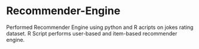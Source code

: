 # Recommender-Engine
Performed Recommender Engine using python and R acripts on jokes rating dataset. R Script performs user-based and item-based recommender engine.
